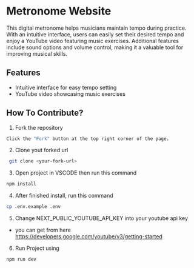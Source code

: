 # Metronome Website

This digital metronome helps musicians maintain tempo during practice. With an intuitive interface, users can easily set their desired tempo and enjoy a YouTube video featuring music exercises. Additional features include sound options and volume control, making it a valuable tool for improving musical skills.

## Features

- Intuitive interface for easy tempo setting
- YouTube video showcasing music exercises

## How To Contribute?

1. Fork the repository
  ```bash
  Click the "Fork" button at the top right corner of the page.
  ```
2. Clone yout forked url
  ```bash
   git clone <your-fork-url>
  ```
3. Open project in VSCODE then run this command
  ```bash
  npm install
  ```
4. After finished install, run this command
  ```bash
  cp .env.example .env
  ```
5. Change NEXT_PUBLIC_YOUTUBE_API_KEY into your youtube api key
  - you can get from here https://developers.google.com/youtube/v3/getting-started
6. Run Project using
  ```bash
  npm run dev
  ```

